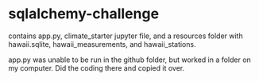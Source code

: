 # sqlalchemy-challenge
 
contains app.py, climate_starter jupyter file, and a resources folder with hawaii.sqlite, hawaii_measurements, and hawaii_stations.

app.py was unable to be run in the github folder, but worked in a folder on my computer. Did the coding there and copied it over.
